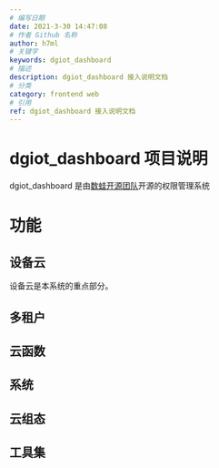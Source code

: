 ```yaml
---
# 编写日期
date: 2021-3-30 14:47:08
# 作者 Github 名称
author: h7ml
# 关键字
keywords: dgiot_dashboard
# 描述
description: dgiot_dashboard 接入说明文档
# 分类
category: frontend web
# 引用
ref: dgiot_dashboard 接入说明文档
---
```



# dgiot_dashboard 项目说明

dgiot_dashboard 是由[数蛙开源团队](https://github.com/dgiot/)开源的权限管理系统

# 功能

## 设备云

设备云是本系统的重点部分。

## 多租户

## 云函数

## 系统

## 云组态

## 工具集